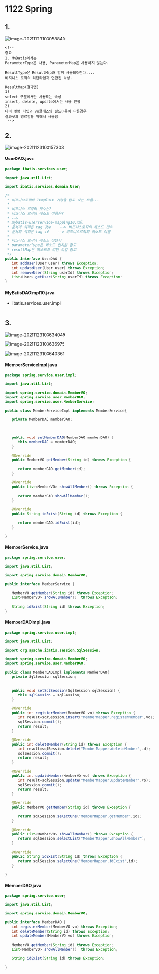 # 1122 Spring

## 1.

![image-20211123103058840](C:%5CUsers%5Cmina%5CDocuments%5CGitHub%5CTIL%5CJava%5Cmd-images%5C1122%5Cimage-20211123103058840.png)

```
<!-- 
중요
1. MyBatis에서는 
ParameterType은 사용, ParameterMap은 사용하지 않는다.

ResultType은 ResultMap과 함께 사용되어진다....
비지니스 로직의 리턴타입과 연관된 속성.

ResultMap(결과맵)
1)
select 구문에서만 사용되는 속성
insert, delete, update에서는 사용 안됨
2)
디비 컬럼 타입과 vo클래스의 필드이름이 다를경우
결과셋의 명료함을 위해서 사용함
 -->
```



## 2.

![image-20211123103157303](C:%5CUsers%5Cmina%5CDocuments%5CGitHub%5CTIL%5CJava%5Cmd-images%5C1122%5Cimage-20211123103157303.png)





#### UserDAO.java

```java
package ibatis.services.user;

import java.util.List;

import ibatis.services.domain.User;

/*
 * 비즈니스로직의 Template 기능을 담고 있는 모듈...
 * 
 * 비즈니스 로직의 갯수는?
 * 비즈니스 로직의 메소드 이름은?
 * -->
 * mybatis-userservice-mapping10.xml
 * 문서의 쿼리문 tag 갯수    --> 비즈니스로직의 메소드 갯수
 * 문서의 쿼리문 tag id    --> 비즈니스로직의 메소드 이름
 * 
 * 비즈니스 로직의 메소드 선언시
 * parameterType은 메소드 인자값 참고
 * resultMap은 메소드의 리턴 타입 참고
 */
public interface UserDAO {
   int addUser(User user) throws Exception;
   int updateUser(User user) throws Exception;
   int removeUser(String userId) throws Exception;
   List<User> getUser(String userId) throws Exception;
}
```



#### MyBatisDAOImpl10.java

* ibatis.services.user.impl

```java

```



## 3.

![image-20211123103634049](md-images/1122/image-20211123103634049.png)

![image-20211123103636975](md-images/1122/image-20211123103636975.png)

![image-20211123103640361](md-images/1122/image-20211123103640361.png)











#### MemberServiceImpl.java

```java
package spring.service.user.impl;

import java.util.List;

import spring.service.domain.MemberVO;
import spring.service.user.MemberDAO;
import spring.service.user.MemberService;

public class MemberServiceImpl implements MemberService{
   
   private MemberDAO memberDAO;
   
   

   public void setMemberDAO(MemberDAO memberDAO) {
      this.memberDAO = memberDAO;
   }

   @Override
   public MemberVO getMember(String id) throws Exception {
      
      return memberDAO.getMember(id);
   }

   @Override
   public List<MemberVO> showAllMember() throws Exception {
      
      return memberDAO.showAllMember();
   }

   @Override
   public String idExist(String id) throws Exception {
      
      return memberDAO.idExist(id);
   }

}
```



#### MemberService.java

```java
package spring.service.user;

import java.util.List;

import spring.service.domain.MemberVO;

public interface MemberService {
   
   MemberVO getMember(String id) throws Exception;
   List<MemberVO> showAllMember()  throws Exception;
   
   String idExist(String id) throws Exception;
}
```



#### MemberDAOImpl.java

```java
package spring.service.user.impl;

import java.util.List;

import org.apache.ibatis.session.SqlSession;

import spring.service.domain.MemberVO;
import spring.service.user.MemberDAO;

public class MemberDAOImpl implements MemberDAO{
   private SqlSession sqlSession;
   
   
   public void setSqlSession(SqlSession sqlSession) {
      this.sqlSession = sqlSession;
   }

   @Override
   public int registerMember(MemberVO vo) throws Exception {
      int result=sqlSession.insert("MemberMapper.registerMember",vo);
      sqlSession.commit();
      return result;
   }

   @Override
   public int deleteMember(String id) throws Exception {
      int result=sqlSession.delete("MemberMapper.deleteMember",id);
      sqlSession.commit();
      return result;
   }

   @Override
   public int updateMember(MemberVO vo) throws Exception {
      int result=sqlSession.update("MemberMapper.updateMember",vo);
      sqlSession.commit();
      return result;
   }

   @Override
   public MemberVO getMember(String id) throws Exception {
      
      return sqlSession.selectOne("MemberMapper.getMember",id);
   }

   @Override
   public List<MemberVO> showAllMember() throws Exception {
      return sqlSession.selectList("MemberMapper.showAllMember");
   }

   @Override
   public String idExist(String id) throws Exception {
      return sqlSession.selectOne("MemberMapper.idExist",id);
   }

}
```



#### MemberDAO.java

```java
package spring.service.user;

import java.util.List;

import spring.service.domain.MemberVO;

public interface MemberDAO {
   int registerMember(MemberVO vo) throws Exception;
   int deleteMember(String id) throws Exception;
   int updateMember(MemberVO vo) throws Exception;
   
   MemberVO getMember(String id) throws Exception;
   List<MemberVO> showAllMember()  throws Exception;
   
   String idExist(String id) throws Exception;

}
```

